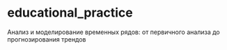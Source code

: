 # educational_practice
Анализ и моделирование временных рядов: от первичного анализа до прогнозирования трендов
